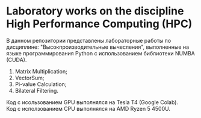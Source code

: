 # Laboratory works on the discipline High Performance Computing (HPC)
В данном репозитории представлены лабораторные работы по дисциплине: "Высокпроизводительные вычесления", выполненные на языке программирования Python c использованием библиотеки NUMBA (CUDA).

1. Matrix Multiplication;
2. VectorSum;
3. Pi-value Calculation;
4. Bilateral Filtering.

Код с исользованием GPU выполнялся на Tesla T4 (Google Colab). </br>
Код с исползованием CPU выполнялся на AMD Ryzen 5 4500U.
